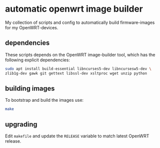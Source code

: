 
# automatic openwrt image builder

My collection of scripts and config to automatically build
firmware-images for my OpenWRT-devices.

## dependencies

These scripts depends on the OpenWRT image-builder tool, which has the
following explicit dependencies:

````sh
sudo apt install build-essential libncurses5-dev libncursesw5-dev \
zlib1g-dev gawk git gettext libssl-dev xsltproc wget unzip python
````

## building images

To bootstrap and build the images use:

````sh
make
````

## upgrading

Edit `makefile` and update the `RELEASE` variable to match latest
OpenWRT release.
